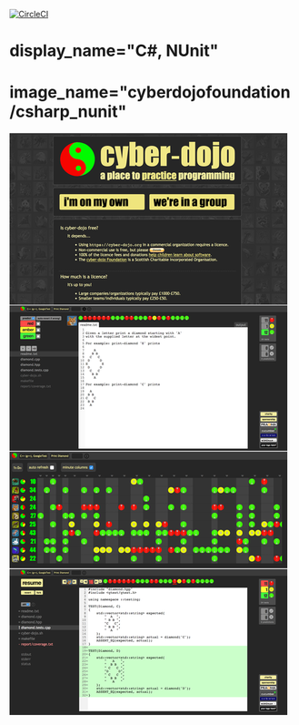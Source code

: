 
[![CircleCI](https://circleci.com/gh/cyber-dojo-languages/csharp-nunit.svg?style=svg)](https://circleci.com/gh/cyber-dojo-languages/csharp-nunit)

# display_name="C#, NUnit"
# image_name="cyberdojofoundation/csharp_nunit"

![cyber-dojo.org home page](https://github.com/cyber-dojo/cyber-dojo/blob/master/shared/home_page_snapshot.png)
